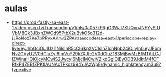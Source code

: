 # aulas
* https://prod-fastly-sa-east-1.video.pscp.tv/Transcoding/v1/hls/0a057k9RgO3WJl7XUQxpJNFYyStUVbM8Qk3JBxnZWOd95PtbX2uBvbO5o312d-jJRoNoz7Ke7bPPyxAKrw2ZPA/transcode/sa-east-1/periscope-replay-direct-live/eyJhbGciOiJIUzI1NiIsInR5cCI6IkpXVCIsInZlcnNpb24iOiIyIn0.eyJFbmNvZGVyU2V0dGluZyI6ImVuY29kZXJfc2V0dGluZ183MjBwMzBfMTAiLCJIZWlnaHQiOjcyMCwiS2JwcyI6Mjc1MCwiV2lkdGgiOjEyODB9.ldktM4fCFRfkP4ZEBfZPKtlAUNAcTPkoz994YJAzWpE/dynamic_highlatency.m3u8?type=live
